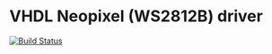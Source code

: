 # VHDL Neopixel (WS2812B) driver
[![Build Status](https://travis-ci.org/emanuelen5/Neopixel-VHDL.svg?branch=travis-ci-integration)](https://travis-ci.org/emanuelen5/Neopixel-VHDL)
